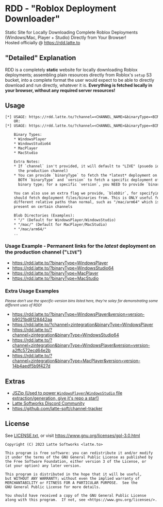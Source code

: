 # RDD - "Roblox Deployment Downloader"

Static Site for Locally Downloading Complete Roblox Deployments (Windows/Mac, Player + Studio) Directly from Your Browser!
<br />
Hosted officially @ <https://rdd.latte.to>

## "Detailed" Explanation

RDD is a completely **static** website for locally downloading Roblox deployments; assembling plain resources directly from Roblox's `setup` S3 bucket, into a complete format the user would expect to be able to directly download and run directly, whatever it is. **Everything is fetched locally in your browser, without any required server resources!**

## Usage

```txt
[*] USAGE: https://rdd.latte.to/?channel=<CHANNEL_NAME>&binaryType=<BINARY_TYPE>
    OR:
[*] USAGE: https://rdd.latte.to/?channel=<CHANNEL_NAME>&binaryType=<BINARY_TYPE>&version=<VERSION_HASH>

    Binary Types:
    * WindowsPlayer
    * WindowsStudio64
    * MacPlayer
    * MacStudio
    
    Extra Notes:
    * If `channel` isn't provided, it will default to "LIVE" (psuedo identifier for
      the production channel)
    * You can provide `binaryType` to fetch the *latest* deployment on a channel, or
      BOTH `binaryType` and `version` to fetch a specific deployment of a specific
      binary type; for a specific `version`, you NEED to provide `binaryType` aswell

    You can also use an extra flag we provide, `blobDir`, for specifying where RDD
    should fetch deployment files/binaries from. This is ONLY useful for using
    different relative paths than normal, such as "/mac/arm64" which is specifically
    present on certain channels

    Blob Directories (Examples):
    * "/" (Default for WindowsPlayer/WindowsStudio)
    * "/mac/" (Default for MacPlayer/MacStudio)
    * "/mac/arm64/"
    ..
```

### Usage Example - Permanent links for the *latest* deployment on the production channel ("`LIVE`")

* <https://rdd.latte.to/?binaryType=WindowsPlayer>
* <https://rdd.latte.to/?binaryType=WindowsStudio64>
* <https://rdd.latte.to/?binaryType=MacPlayer>
* <https://rdd.latte.to/?binaryType=MacStudio>

### Extra Usage Examples

<sup><i>Please don't use the specific-version bins listed here, they're soley for demonstrating some different uses of RDD!</i></sup>

* <https://rdd.latte.to/?binaryType=WindowsPlayer&version=version-b9021bd8128442aa>
* <https://rdd.latte.to/?channel=zintegration&binaryType=WindowsPlayer>
* <https://rdd.latte.to/?channel=zintegration&binaryType=WindowsStudio64>
* <https://rdd.latte.to/?channel=zintegration&binaryType=WindowsPlayer&version=version-a2ffc572ecd64e2b>
* <https://rdd.latte.to/?channel=zintegration&binaryType=MacPlayer&version=version-14b4aedf5b9f427d>

## Extras

* [JSZip (Used to power `WindowsPlayer`/`WindowsStudio` file extraction/generation, give it's repo a star!)](https://github.com/Stuk/jszip)
* [Latte Softworks Discord Community](https://latte.to/discord)
* <https://github.com/latte-soft/channel-tracker>

## License

See [LICENSE.txt](LICENSE.txt), or visit <https://www.gnu.org/licenses/gpl-3.0.html>

```
Copyright (C) 2023 Latte Softworks <latte.to>

This program is free software: you can redistribute it and/or modify
it under the terms of the GNU General Public License as published by
the Free Software Foundation, either version 3 of the License, or
(at your option) any later version.

This program is distributed in the hope that it will be useful,
but WITHOUT ANY WARRANTY; without even the implied warranty of
MERCHANTABILITY or FITNESS FOR A PARTICULAR PURPOSE.  See the
GNU General Public License for more details.

You should have received a copy of the GNU General Public License
along with this program.  If not, see <https://www.gnu.org/licenses/>.
```
